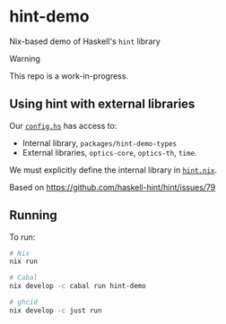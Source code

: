 # hint-demo

Nix-based demo of Haskell's `hint` library

> [!WARNING]
> This repo is a work-in-progress.

## Using hint with external libraries

Our [`config.hs`](packages/hint-demo/config.hs) has access to:

- Internal library, `packages/hint-demo-types`
- External libraries, `optics-core`, `optics-th`, `time`.

We must explicitly define the internal library in [`hint.nix`](nix/modules/flake/hint.nix).

Based on https://github.com/haskell-hint/hint/issues/79

## Running

To run:

```sh
# Nix
nix run

# Cabal
nix develop -c cabal run hint-demo

# ghcid
nix develop -c just run
```
